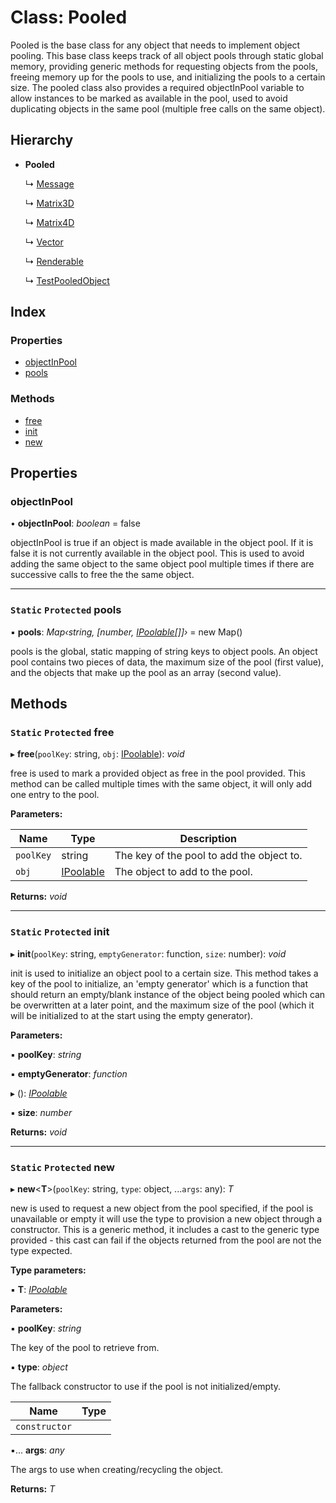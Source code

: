 
# Class: Pooled

Pooled is the base class for any object that needs to implement object pooling.
This base class keeps track of all object pools through static global memory, providing generic methods for
requesting objects from the pools, freeing memory up for the pools to use, and initializing the pools to a certain
size.
The pooled class also provides a required objectInPool variable to allow instances to be marked as available in the
pool, used to avoid duplicating objects in the same pool (multiple free calls on the same object).

## Hierarchy

* **Pooled**

  ↳ [Message](message.md)

  ↳ [Matrix3D](matrix3d.md)

  ↳ [Matrix4D](matrix4d.md)

  ↳ [Vector](vector.md)

  ↳ [Renderable](renderable.md)

  ↳ [TestPooledObject](testpooledobject.md)

## Index

### Properties

* [objectInPool](pooled.md#objectinpool)
* [pools](pooled.md#static-protected-pools)

### Methods

* [free](pooled.md#static-protected-free)
* [init](pooled.md#static-protected-init)
* [new](pooled.md#static-protected-new)

## Properties

###  objectInPool

• **objectInPool**: *boolean* = false

objectInPool is true if an object is made available in the object pool. If it is false it is not
currently available in the object pool.
This is used to avoid adding the same object to the same object pool multiple times if there are successive
calls to free the the same object.

___

### `Static` `Protected` pools

▪ **pools**: *Map‹string, [number, [IPoolable](../interfaces/ipoolable.md)[]]›* = new Map()

pools is the global, static mapping of string keys to object pools.
An object pool contains two pieces of data, the maximum size of the pool (first value), and the objects that
make up the pool as an array (second value).

## Methods

### `Static` `Protected` free

▸ **free**(`poolKey`: string, `obj`: [IPoolable](../interfaces/ipoolable.md)): *void*

free is used to mark a provided object as free in the pool provided. This method can be called multiple times
with the same object, it will only add one entry to the pool.

**Parameters:**

Name | Type | Description |
------ | ------ | ------ |
`poolKey` | string | The key of the pool to add the object to. |
`obj` | [IPoolable](../interfaces/ipoolable.md) | The object to add to the pool.  |

**Returns:** *void*

___

### `Static` `Protected` init

▸ **init**(`poolKey`: string, `emptyGenerator`: function, `size`: number): *void*

init is used to initialize an object pool to a certain size. This method takes a key of the pool to initialize,
an 'empty generator' which is a function that should return an empty/blank instance of the object being pooled
which can be overwritten at a later point, and the maximum size of the pool (which it will be initialized to
at the start using the empty generator).

**Parameters:**

▪ **poolKey**: *string*

▪ **emptyGenerator**: *function*

▸ (): *[IPoolable](../interfaces/ipoolable.md)*

▪ **size**: *number*

**Returns:** *void*

___

### `Static` `Protected` new

▸ **new**<**T**>(`poolKey`: string, `type`: object, ...`args`: any): *T*

new is used to request a new object from the pool specified, if the pool is unavailable or empty it will use
the type to provision a new object through a constructor.
This is a generic method, it includes a cast to the generic type provided - this cast can fail if the objects
returned from the pool are not the type expected.

**Type parameters:**

▪ **T**: *[IPoolable](../interfaces/ipoolable.md)*

**Parameters:**

▪ **poolKey**: *string*

The key of the pool to retrieve from.

▪ **type**: *object*

The fallback constructor to use if the pool is not initialized/empty.

Name | Type |
------ | ------ |
`constructor` |  |

▪... **args**: *any*

The args to use when creating/recycling the object.

**Returns:** *T*
